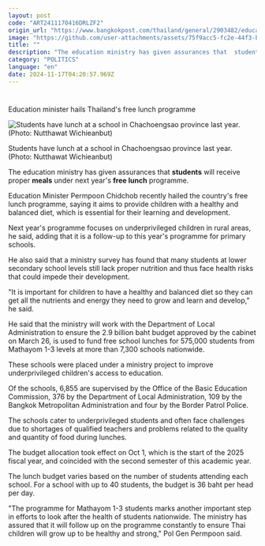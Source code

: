 ```yaml
---
layout: post
code: "ART2411170416DRLZF2"
origin_url: "https://www.bangkokpost.com/thailand/general/2903482/education-minister-hails-thailands-free-lunch-programme"
image: "https://github.com/user-attachments/assets/75f9acc5-fc2e-44f3-b941-eb2645f2debf"
title: ""
description: "The education ministry has given assurances that  students  will receive proper  meals  under next year"
category: "POLITICS"
language: "en"
date: 2024-11-17T04:20:57.969Z
---
```


# 

Education minister hails Thailand's free lunch programme

![Students have lunch at a school in Chachoengsao province last year. (Photo: Nutthawat Wichieanbut)](https://github.com/user-attachments/assets/8637f880-2a49-4aa5-865b-21ceb84d9012)

Students have lunch at a school in Chachoengsao province last year. (Photo: Nutthawat Wichieanbut)

The education ministry has given assurances that **students** will receive proper **meals** under next year's **free lunch** programme.

Education Minister Permpoon Chidchob recently hailed the country's free lunch programme, saying it aims to provide children with a healthy and balanced diet, which is essential for their learning and development.

Next year's programme focuses on underprivileged children in rural areas, he said, adding that it is a follow-up to this year's programme for primary schools.

He also said that a ministry survey has found that many students at lower secondary school levels still lack proper nutrition and thus face health risks that could impede their development.

"It is important for children to have a healthy and balanced diet so they can get all the nutrients and energy they need to grow and learn and develop," he said.

He said that the ministry will work with the Department of Local Administration to ensure the 2.9 billion baht budget approved by the cabinet on March 26, is used to fund free school lunches for 575,000 students from Mathayom 1-3 levels at more than 7,300 schools nationwide.

These schools were placed under a ministry project to improve underprivileged children's access to education.

Of the schools, 6,855 are supervised by the Office of the Basic Education Commission, 376 by the Department of Local Administration, 109 by the Bangkok Metropolitan Administration and four by the Border Patrol Police.

The schools cater to underprivileged students and often face challenges due to shortages of qualified teachers and problems related to the quality and quantity of food during lunches.

The budget allocation took effect on Oct 1, which is the start of the 2025 fiscal year, and coincided with the second semester of this academic year.

The lunch budget varies based on the number of students attending each school. For a school with up to 40 students, the budget is 36 baht per head per day.

"The programme for Mathayom 1-3 students marks another important step in efforts to look after the health of students nationwide. The ministry has assured that it will follow up on the programme constantly to ensure Thai children will grow up to be healthy and strong," Pol Gen Permpoon said.